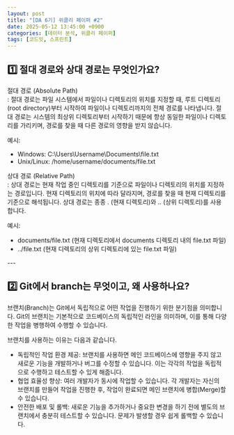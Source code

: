 ```yaml
---
layout: post
title: "[DA 6기] 위클리 페이퍼 #2"
date: 2025-05-12 13:45:00 +0900
categories: [데이터 분석, 위클리 페이퍼]
tags: [코드잇, 스프린트]
---
```


<h2>1️⃣ 절대 경로와 상대 경로는 무엇인가요?</h2>

<p>
절대 경로 (Absolute Path)<br>
: 절대 경로는 파일 시스템에서 파일이나 디렉토리의 위치를 지정할 때, 루트 디렉토리(root directory)부터 시작하여 파일이나 디렉토리까지의 전체 경로를 나타냅니다. 절대 경로는 시스템의 최상위 디렉토리부터 시작하기 때문에 항상 동일한 파일이나 디렉토리를 가리키며, 경로를 찾을 때 다른 경로의 영향을 받지 않습니다.

예시:

- Windows: C:\Users\Username\Documents\file.txt
- Unix/Linux: /home/username/documents/file.txt
</p>
<p>
상대 경로 (Relative Path)<br>
: 상대 경로는 현재 작업 중인 디렉토리를 기준으로 파일이나 디렉토리의 위치를 지정하는 경로입니다. 현재 디렉토리의 위치에 따라 달라지며, 경로를 찾을 때 현재 디렉토리를 기준으로 해석됩니다. 상대 경로는 종종 . (현재 디렉토리)와 .. (상위 디렉토리)를 사용합니다.

예시:

- documents/file.txt (현재 디렉토리에서 documents 디렉토리 내의 file.txt 파일)
- ../file.txt (현재 디렉토리의 상위 디렉토리에 있는 file.txt 파일)
</p>
---

<h2>2️⃣ Git에서 branch는 무엇이고, 왜 사용하나요?</h2>
<p>
브랜치(Branch)는 Git에서 독립적으로 어떤 작업을 진행하기 위한 분기점을 의미합니다. Git의 브랜치는 기본적으로 코드베이스의 독립적인 라인을 의미하며, 이를 통해 다양한 작업을 병행하여 수행할 수 있습니다.

브랜치를 사용하는 이유는 다음과 같습니다.

- 독립적인 작업 환경 제공: 브랜치를 사용하면 메인 코드베이스에 영향을 주지 않고 새로운 기능을 개발하거나 버그를 수정할 수 있습니다. 이는 각각의 작업을 독립적으로 수행하고 테스트할 수 있게 해줍니다.
- 협업 효율성 향상: 여러 개발자가 동시에 작업할 수 있습니다. 각 개발자는 자신의 브랜치를 만들어 작업을 진행한 후, 작업이 완료되면 메인 브랜치에 병합(Merge)할 수 있습니다.
- 안전한 배포 및 롤백: 새로운 기능을 추가하거나 중요한 변경을 하기 전에 별도의 브랜치에서 충분히 테스트할 수 있습니다. 문제가 발생할 경우 쉽게 롤백할 수 있습니다.
</p>